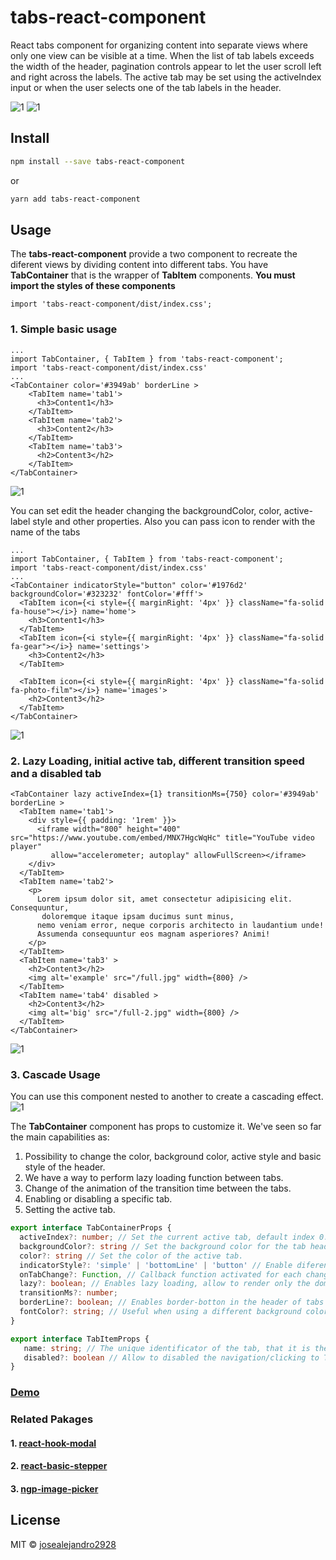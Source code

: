 # tabs-react-component

React tabs component for organizing content into separate views where only one view can be visible at a time.
When the list of tab labels exceeds the width of the header, pagination controls appear to let the user scroll left and right across the labels.
The active tab may be set using the activeIndex input or when the user selects one of the tab labels in the header.

![1](https://tabs-react-component.surge.sh/images/ex-1.png)
![1](https://tabs-react-component.surge.sh/images/ex-2.png)

## Install

```bash
npm install --save tabs-react-component
```

or

```bash
yarn add tabs-react-component
```

## Usage

The **tabs-react-component** provide a two component to recreate the diferent views by dividing content into different tabs.
You have **TabContainer** that is the wrapper of **TabItem** components.
**You must import the styles of these components**

```tsx
import 'tabs-react-component/dist/index.css';
```

### 1. Simple basic usage

```tsx
...
import TabContainer, { TabItem } from 'tabs-react-component';
import 'tabs-react-component/dist/index.css'
...
<TabContainer color='#3949ab' borderLine >
    <TabItem name='tab1'>
      <h3>Content1</h3>
    </TabItem>
    <TabItem name='tab2'>
      <h3>Content2</h3>
    </TabItem>
    <TabItem name='tab3'>
      <h2>Content3</h2>
    </TabItem>
</TabContainer>
```

![1](https://tabs-react-component.surge.sh/images/ex-1.png)

You can set edit the header changing the backgroundColor, color, active-label style and other properties. Also you can pass icon to render with the name of the tabs

```tsx
...
import TabContainer, { TabItem } from 'tabs-react-component';
import 'tabs-react-component/dist/index.css'
...
<TabContainer indicatorStyle="button" color='#1976d2' backgroundColor='#323232' fontColor='#fff'>
  <TabItem icon={<i style={{ marginRight: '4px' }} className="fa-solid fa-house"></i>} name='home'>
    <h3>Content1</h3>
  </TabItem>
  <TabItem icon={<i style={{ marginRight: '4px' }} className="fa-solid fa-gear"></i>} name='settings'>
    <h3>Content2</h3>
  </TabItem>

  <TabItem icon={<i style={{ marginRight: '4px' }} className="fa-solid fa-photo-film"></i>} name='images'>
    <h2>Content3</h2>
  </TabItem>
</TabContainer>
```

![1](https://tabs-react-component.surge.sh/images/ex-2.png)

### 2. Lazy Loading, initial active tab, different transition speed and a disabled tab

```tsx
<TabContainer lazy activeIndex={1} transitionMs={750} color='#3949ab' borderLine >
  <TabItem name='tab1'>
    <div style={{ padding: '1rem' }}>
      <iframe width="800" height="400" src="https://www.youtube.com/embed/MNX7HgcWqHc" title="YouTube video player"
         allow="accelerometer; autoplay" allowFullScreen></iframe>
    </div>
  </TabItem>
  <TabItem name='tab2'>
    <p>
      Lorem ipsum dolor sit, amet consectetur adipisicing elit. Consequuntur,
       doloremque itaque ipsam ducimus sunt minus,
      nemo veniam error, neque corporis architecto in laudantium unde!
      Assumenda consequuntur eos magnam asperiores? Animi!
    </p>
  </TabItem>
  <TabItem name='tab3' >
    <h2>Content3</h2>
    <img alt='example' src="/full.jpg" width={800} />
  </TabItem>
  <TabItem name='tab4' disabled >
    <h2>Content3</h2>
    <img alt='big' src="/full-2.jpg" width={800} />
  </TabItem>
</TabContainer>
```

![1](https://tabs-react-component.surge.sh/images/ex-3.png)

### 3. Cascade Usage

You can use this component nested to another to create a cascading effect.
![1](https://tabs-react-component.surge.sh/images/ex-4.png)

The **TabContainer** component has props to customize it. We've seen so far the main capabilities as:

1. Possibility to change the color, background color, active style and basic style of the header.
2. We have a way to perform lazy loading function between tabs.
3. Change of the animation of the transition time between the tabs.
4. Enabling or disabling a specific tab.
5. Setting the active tab.

```ts
export interface TabContainerProps {
  activeIndex?: number; // Set the current active tab, default index 0.
  backgroundColor?: string // Set the background color for the tab header
  color?: string // Set the color of the active tab.
  indicatorStyle?: 'simple' | 'bottomLine' | 'button' // Enable diferent way to present the labels in the header of the tab
  onTabChange?: Function, // Callback function activated for each change of the current active tab
  lazy?: boolean; // Enables lazy loading, allow to render only the dom the active tab
  transitionMs?: number;
  borderLine?: boolean; // Enables border-botton in the header of tabs
  fontColor?: string; // Useful when using a different background color in the header, and you want to change the font color in it.
}
```

```ts
export interface TabItemProps {
   name: string; // The unique identificator of the tab, that it is the label rendered in the header of the component
   disabled?: boolean // Allow to disabled the navigation/clicking to TabItem
}
```

### [Demo](https://tabs-react-component.surge.sh/)

### Related Pakages

#### 1. [react-hook-modal](https://www.npmjs.com/package/react-hook-modal)

#### 2. [react-basic-stepper](https://www.npmjs.com/package/react-basic-stepper)

#### 3. [ngp-image-picker](https://www.npmjs.com/package/ngp-image-picker)

## License

MIT © [josealejandro2928](https://github.com/josealejandro2928)
